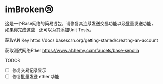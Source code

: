 # imBroken😢

这是一个Base网络的简易钱包，请修复其连续发送交易功能以及批量发送功能，如果你完成这些，还可以为其添加Unit Tests。

获取API Key https://docs.basescan.org/getting-started/creating-an-account

获取测试网络Ether https://www.alchemy.com/faucets/base-sepolia

TODOS
- [ ] 修复交易记录显示
- [ ] 修复批量发送 ether 功能
